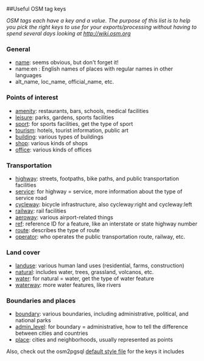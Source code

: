 ##Useful OSM tag keys

_OSM tags each have a key and a value. The purpose of this list is to help you pick the right keys to use for your exports/processing without having to spend several days looking at http://wiki.osm.org_

### General
* [name](http://wiki.openstreetmap.org/wiki/Name): seems obvious, but don't forget it!
* name:en : English names of places with regular names in other languages
* alt_name, loc_name, official_name, etc.

### Points of interest
* [amenity](http://wiki.openstreetmap.org/wiki/Key:amenity): restaurants, bars, schools, medical facilities
* [leisure](http://wiki.openstreetmap.org/wiki/Key:leisure): parks, gardens, sports facilities
* [sport](http://wiki.openstreetmap.org/wiki/Key:sport): for sports facilities, get the type of sport
* [tourism](http://wiki.openstreetmap.org/wiki/Key:tourism): hotels, tourist information, public art
* [building](http://wiki.openstreetmap.org/wiki/Key:building): various types of buildings
* [shop](http://wiki.openstreetmap.org/wiki/Key:shop): various kinds of shops
* [office](http://wiki.openstreetmap.org/wiki/Key:office): various kinds of offices

### Transportation
* [highway](http://wiki.openstreetmap.org/wiki/Key:highway): streets, footpaths, bike paths, and public transportation facilities
* [service](http://wiki.openstreetmap.org/wiki/Key:service): for highway = service, more information about the type of service road
* [cycleway](http://wiki.openstreetmap.org/wiki/Key:cycleway): bicycle infrastructure, also cycleway:right and cycleway:left
* [railway](http://wiki.openstreetmap.org/wiki/Key:railway): rail facilities
* [aeroway](http://wiki.openstreetmap.org/wiki/Key:aeroway): various airport-related things
* [ref](http://wiki.openstreetmap.org/wiki/Key:ref): reference ID for a feature, like an interstate or state highway number
* [route](http://wiki.openstreetmap.org/wiki/Key:route): describes the type of route
* [operator](http://wiki.openstreetmap.org/wiki/Key:operator): who operates the public transportation route, railway, etc.

### Land cover
* [landuse](http://wiki.openstreetmap.org/wiki/Key:landuse): various human land uses (residential, farms, construction)
* [natural](http://wiki.openstreetmap.org/wiki/Key:natural): includes water, trees, grassland, volcanos, etc.
* [water](http://wiki.openstreetmap.org/wiki/Key:water): for natural = water, get the type of water feature
* [waterway](http://wiki.openstreetmap.org/wiki/Key:waterway): more water features, like rivers

### Boundaries and places
* [boundary](http://wiki.openstreetmap.org/wiki/Key:boundary): various boundaries, including administrative, political, and national parks 
* [admin_level](http://wiki.openstreetmap.org/wiki/Admin_level): for boundary = administrative, how to tell the difference between cities and countries
* [place](http://wiki.openstreetmap.org/wiki/Key:place): cities and neighborhoods, usually represented as points

Also, check out the osm2pgsql [default style file](https://github.com/openstreetmap/osm2pgsql/blob/master/default.style) for the keys it includes
